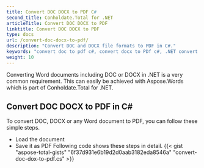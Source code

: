 ```yaml
---
title: Convert DOC DOCX to PDF C#
second_title: Conholdate.Total for .NET
articleTitle: Convert DOC DOCX to PDF
linktitle: Convert DOC DOCX to PDF
type: docs
url: /convert-doc-docx-to-pdf/
description: "Convert DOC and DOCX file formats to PDF in C#."
keywords: "convert doc to pdf c#, convert docx to PDf c#, .NET convert doc docx, doc to pdf .net, docx to pdf asp .net"
weight: 10
---
```


Converting Word documents including DOC or DOCX in .NET is a very common requirement. This can easily be achieved with Aspose.Words which is part of Conholdate.Total for .NET.

## **Convert DOC DOCX to PDF in C#**
To convert DOC, DOCX or any Word document to PDF, you can follow these simple steps.
- Load the document
- Save it as PDF
Following code shows these steps in detail.
{{< gist "aspose-total-gists" "6f37d931e6b19d2d0aab3182eda8546a" "convert-doc-dox-to-pdf.cs" >}}